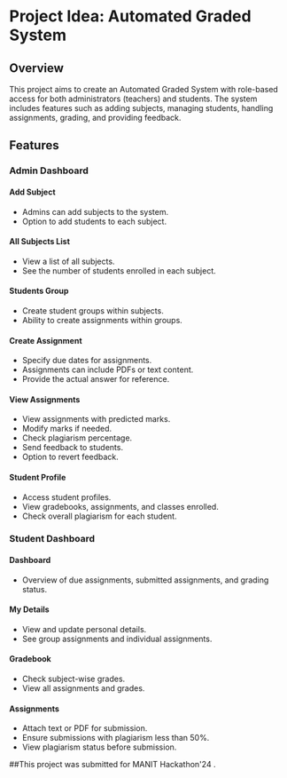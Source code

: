 # Project Idea: Automated Graded System

## Overview
This project aims to create an Automated Graded System with role-based access for both administrators (teachers) and students. The system includes features such as adding subjects, managing students, handling assignments, grading, and providing feedback.

## Features

### Admin Dashboard

#### Add Subject
- Admins can add subjects to the system.
- Option to add students to each subject.

#### All Subjects List
- View a list of all subjects.
- See the number of students enrolled in each subject.

#### Students Group
- Create student groups within subjects.
- Ability to create assignments within groups.

#### Create Assignment
- Specify due dates for assignments.
- Assignments can include PDFs or text content.
- Provide the actual answer for reference.

#### View Assignments
- View assignments with predicted marks.
- Modify marks if needed.
- Check plagiarism percentage.
- Send feedback to students.
- Option to revert feedback.

#### Student Profile
- Access student profiles.
- View gradebooks, assignments, and classes enrolled.
- Check overall plagiarism for each student.

### Student Dashboard

#### Dashboard
- Overview of due assignments, submitted assignments, and grading status.

#### My Details
- View and update personal details.
- See group assignments and individual assignments.

#### Gradebook
- Check subject-wise grades.
- View all assignments and grades.

#### Assignments
- Attach text or PDF for submission.
- Ensure submissions with plagiarism less than 50%.
- View plagiarism status before submission.


##This project was submitted for MANIT Hackathon'24 . 
